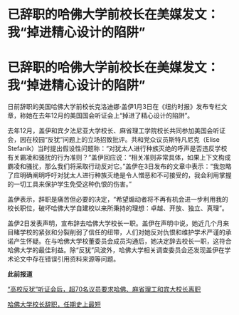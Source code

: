 # 已辞职的哈佛大学前校长在美媒发文：我“掉进精心设计的陷阱”

# 已辞职的哈佛大学前校长在美媒发文：我“掉进精心设计的陷阱”

日前辞职的美国哈佛大学前校长克洛迪娜·盖伊1月3日在《纽约时报》发布专栏文章，称她在去年12月的美国国会听证会上“掉进了精心设计的陷阱”。

去年12月，盖伊和宾夕法尼亚大学校长、麻省理工学院校长共同参加美国会听证会，因在校园“反犹”问题上的立场招致批评。共和党众议员斯特凡尼克（Elise
Stefanik）当时提出假设性问题称：“对犹太人进行种族灭绝的呼声是否违反学校有关霸凌和骚扰的行为准则？”盖伊回应说：“相关准则非常具体，如果上下文构成霸凌和骚扰，那么我们将采取行动反对它。”盖伊在3日发布的文章中表示：“我忽略了应明确阐明呼吁对犹太人进行种族灭绝是令人憎恶和不可接受的，我会利用掌握的一切工具来保护学生免受这种仇恨的伤害。”

盖伊表示，辞职是痛苦但必要的决定，“希望煽动者将不再有机会进一步利用我的校长职位，破坏哈佛大学自建校以来所秉持的理想：卓越、开放、独立、真理”。

盖伊2日发表声明，宣布辞去哈佛大学校长一职。盖伊在声明中说，她近几个月来目睹学校的紧张和分裂削弱了信任的纽带，人们对她反对仇恨和维护学术严谨的承诺产生怀疑。在与哈佛大学校董委员会成员沟通后，她决定辞去校长一职，这符合哈佛大学的最佳利益。除“反犹”风波外，哈佛大学相关调查委员会还发现盖伊在学术论文中存在错误引用资料来源等问题。

**此前报道**

[“高校反犹”听证会后，超70名议员要求哈佛、麻省理工和宾大校长离职](https://news.qq.com/rain/a/20231209A07E9T00)

[哈佛大学校长辞职，任期史上最短](https://news.qq.com/rain/a/20240103A0165M00)

